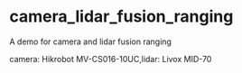 # camera_lidar_fusion_ranging

A demo for camera and lidar fusion ranging


camera: Hikrobot MV-CS016-10UC,lidar: Livox MID-70
